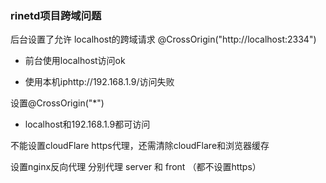 ### rinetd项目跨域问题

后台设置了允许 localhost的跨域请求 @CrossOrigin("http://localhost:2334")

+ 前台使用localhost访问ok

+ 使用本机iphttp://192.168.1.9/访问失败

设置@CrossOrigin("*")

+ localhost和192.168.1.9都可访问

不能设置cloudFlare https代理，还需清除cloudFlare和浏览器缓存

设置nginx反向代理 分别代理 server 和 front （都不设置https）
